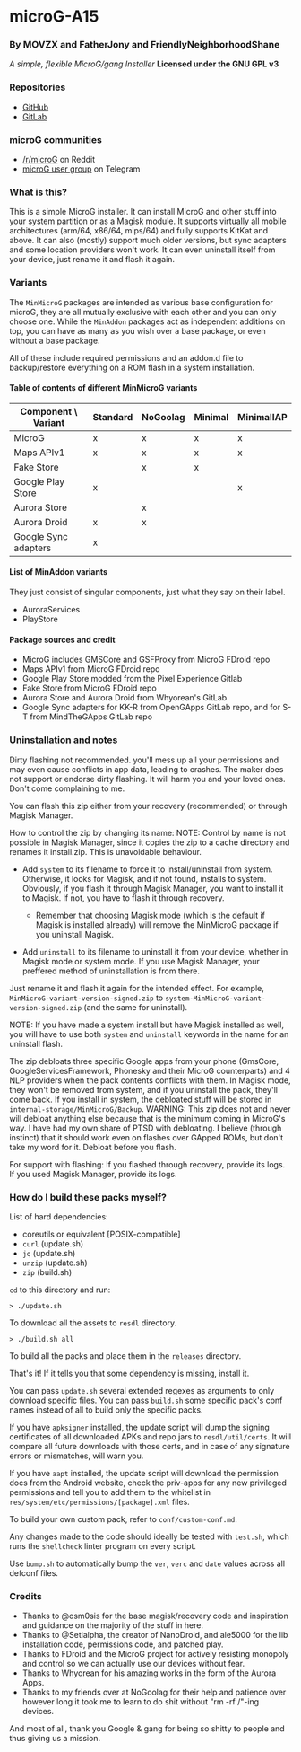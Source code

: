 # microG-A15

### By MOVZX and FatherJony and FriendlyNeighborhoodShane
*A simple, flexible MicroG/gang Installer*
**Licensed under the GNU GPL v3**

### Repositories
* [GitHub](https://github.com/FriendlyNeighborhoodShane/MinMicroG)
* [GitLab](https://gitlab.com/FriendlyNeighborhoodShane/MinMicroG)

### microG communities
* [/r/microG](https://reddit.com/r/microG) on Reddit
* [microG user group](https://t.me/microg) on Telegram

### What is this?
This is a simple MicroG installer. It can install MicroG and other stuff into
your system partition or as a Magisk module. It supports virtually all mobile
architectures (arm/64, x86/64, mips/64) and fully supports KitKat and above. It
can also (mostly) support much older versions, but sync adapters and some
location providers won't work. It can even uninstall itself from your device,
just rename it and flash it again.

### Variants
The `MinMicroG` packages are intended as various base configuration for microG,
they are all mutually exclusive with each other and you can only choose one.
While the `MinAddon` packages act as independent additions on top, you can have
as many as you wish over a base package, or even without a base package.

All of these include required permissions and an addon.d file to backup/restore
everything on a ROM flash in a system installation.

#### Table of contents of different MinMicroG variants
| Component \ Variant   | Standard | NoGoolag | Minimal | MinimalIAP |
|-----------------------|----------|----------|---------|------------|
| MicroG                | x        | x        | x       | x          |
| Maps APIv1            | x        | x        | x       | x          |
| Fake Store            |          | x        | x       |            |
| Google Play Store     | x        |          |         | x          |
| Aurora Store          |          | x        |         |            |
| Aurora Droid          | x        | x        |         |            |
| Google Sync adapters  | x        |          |         |            |

#### List of MinAddon variants
They just consist of singular components, just what they say on their label.
- AuroraServices
- PlayStore

#### Package sources and credit
- MicroG includes GMSCore and GSFProxy from MicroG FDroid repo
- Maps APIv1 from MicroG FDroid repo
- Google Play Store modded from the Pixel Experience Gitlab
- Fake Store from MicroG FDroid repo
- Aurora Store and Aurora Droid from Whyorean's GitLab
- Google Sync adapters for KK-R from OpenGApps GitLab repo, and for S-T from MindTheGApps GitLab repo

### Uninstallation and notes
Dirty flashing not recommended. you'll mess up all your permissions and may
even cause conflicts in app data, leading to crashes.
The maker does not support or endorse dirty flashing. It will harm you and your
loved ones. Don't come complaining to me.

You can flash this zip either from your recovery (recommended) or through
Magisk Manager.

How to control the zip by changing its name:
NOTE: Control by name is not possible in Magisk Manager, since it copies the
zip to a cache directory and renames it install.zip. This is unavoidable
behaviour.

 - Add `system` to its filename to force it to install/uninstall from system.
   Otherwise, it looks for Magisk, and if not found, installs to system.
   Obviously, if you flash it through Magisk Manager, you want to install it to
   Magisk. If not, you have to flash it through recovery.
   - Remember that choosing Magisk mode (which is the default if Magisk is
     installed already) will remove the MinMicroG package if you uninstall
     Magisk.

 - Add `uninstall` to its filename to uninstall it from your device, whether in
   Magisk mode or system mode. If you use Magisk Manager, your preffered method
   of uninstallation is from there.

Just rename it and flash it again for the intended effect. For example,
`MinMicroG-variant-version-signed.zip` to
`system-MinMicroG-variant-version-signed.zip` (and the same for uninstall).

NOTE: If you have made a system install but have Magisk installed as well, you
will have to use both `system` and `uninstall` keywords in the name for an
uninstall flash.

The zip debloats three specific Google apps from your phone (GmsCore,
GoogleServicesFramework, Phonesky and their MicroG counterparts) and 4 NLP
providers when the pack contents conflicts with them. In Magisk mode, they
won't be removed from system, and if you uninstall the pack, they'll come back.
If you install in system, the debloated stuff will be stored in
`internal-storage/MinMicroG/Backup`.
WARNING: This zip does not and never will debloat anything else because that is
the minimum coming in MicroG's way. I have had my own share of PTSD with
debloating. I believe (through instinct) that it should work even on flashes
over GApped ROMs, but don't take my word for it. Debloat before you flash.

For support with flashing:
If you flashed through recovery, provide its logs.
If you used Magisk Manager, provide its logs.

### How do I build these packs myself?
List of hard dependencies:
 - coreutils or equivalent [POSIX-compatible]
 - `curl` (update.sh)
 - `jq` (update.sh)
 - `unzip` (update.sh)
 - `zip` (build.sh)

`cd` to this directory and run:
```
> ./update.sh
```
To download all the assets to `resdl` directory.
```
> ./build.sh all
```
To build all the packs and place them in the `releases` directory.

That's it! If it tells you that some dependency is missing, install it.

You can pass `update.sh` several extended regexes as arguments to only download
specific files.
You can pass `build.sh` some specific pack's conf names instead of all to build
only the specific packs.

If you have `apksigner` installed, the update script will dump the signing
certificates of all downloaded APKs and repo jars to `resdl/util/certs`. It
will compare all future downloads with those certs, and in case of any
signature errors or mismatches, will warn you.

If you have `aapt` installed, the update script will download the permission
docs from the Android website, check the priv-apps for any new privileged
permissions and tell you to add them to the whitelist in
`res/system/etc/permissions/[package].xml` files.

To build your own custom pack, refer to `conf/custom-conf.md`.

Any changes made to the code should ideally be tested with `test.sh`, which
runs the `shellcheck` linter program on every script.

Use `bump.sh` to automatically bump the `ver`, `verc` and `date` values across
all defconf files.

### Credits
 - Thanks to @osm0sis for the base magisk/recovery code and inspiration and
   guidance on the majority of the stuff in here.
 - Thanks to @Setialpha, the creator of NanoDroid, and ale5000 for the lib
   installation code, permissions code, and patched play.
 - Thanks to FDroid and the MicroG project for actively resisting monopoly and
   control so we can actually use our devices without fear.
 - Thanks to Whyorean for his amazing works in the form of the Aurora Apps.
 - Thanks to my friends over at NoGoolag for their help and patience over
   however long it took me to learn to do shit without "rm -rf /"-ing devices.

And most of all, thank you Google & gang for being so shitty to people and thus
giving us a mission.
